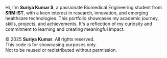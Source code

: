 Hi, I'm **Suriya Kumar S**, a passionate Biomedical Engineering student from **SRM IST**, with a keen interest in research, innovation, and emerging healthcare technologies. This portfolio showcases my academic journey, skills, projects, and achievements. It's a reflection of my curiosity and commitment to learning and creating meaningful impact.

© 2025 **Suriya Kumar**. All rights reserved.  
This code is for showcasing purposes only.  
Not to be reused or redistributed without permission.
